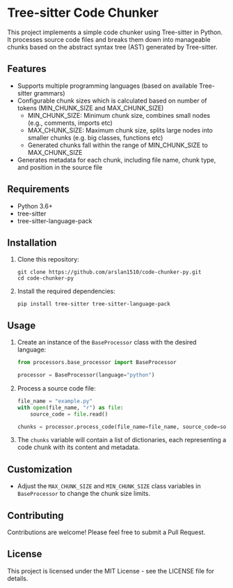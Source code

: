 # Tree-sitter Code Chunker

This project implements a simple code chunker using Tree-sitter in Python. It processes source code files and breaks them down into manageable chunks based on the abstract syntax tree (AST) generated by Tree-sitter.

## Features

- Supports multiple programming languages (based on available Tree-sitter grammars)
- Configurable chunk sizes which is calculated based on number of tokens (MIN_CHUNK_SIZE and MAX_CHUNK_SIZE)
  - MIN_CHUNK_SIZE: Minimum chunk size, combines small nodes (e.g., comments, imports etc)
  - MAX_CHUNK_SIZE: Maximum chunk size, splits large nodes into smaller chunks (e.g. big classes, functions etc)
  - Generated chunks fall within the range of MIN_CHUNK_SIZE to MAX_CHUNK_SIZE
- Generates metadata for each chunk, including file name, chunk type, and position in the source file

## Requirements

- Python 3.6+
- tree-sitter
- tree-sitter-language-pack

## Installation

1. Clone this repository:
   ```
   git clone https://github.com/arslan1510/code-chunker-py.git
   cd code-chunker-py
   ```

2. Install the required dependencies:
   ```
   pip install tree-sitter tree-sitter-language-pack
   ```

## Usage

1. Create an instance of the `BaseProcessor` class with the desired language:

   ```python
   from processors.base_processor import BaseProcessor

   processor = BaseProcessor(language="python")
   ```

2. Process a source code file:

   ```python
   file_name = "example.py"
   with open(file_name, "r") as file:
       source_code = file.read()

   chunks = processor.process_code(file_name=file_name, source_code=source_code)
   ```

3. The `chunks` variable will contain a list of dictionaries, each representing a code chunk with its content and metadata.

## Customization

- Adjust the `MAX_CHUNK_SIZE` and `MIN_CHUNK_SIZE` class variables in `BaseProcessor` to change the chunk size limits.

## Contributing

Contributions are welcome! Please feel free to submit a Pull Request.

## License

This project is licensed under the MIT License - see the LICENSE file for details.
